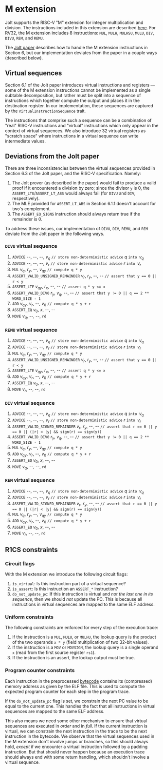 # M extension

Jolt supports the RISC-V "M" extension for integer multiplication and division.
The instructions included in this extension are described [here](https://msyksphinz-self.github.io/riscv-isadoc/html/rvm.html).
For RV32, the M extension includes 8 instructions: `MUL`, `MULH`, `MULHSU`, `MULU`, `DIV`, `DIVU`, `REM`, and `REMU`.

The [Jolt paper](https://eprint.iacr.org/2023/1217.pdf) describes how to handle the M extension instructions in Section 6,
but our implementation deviates from the paper in a couple ways (described below).

## Virtual sequences

Section 6.1 of the Jolt paper introduces virtual instructions and registers –– some of the M extension
instructions cannot be implemented as a single subtable decomposition, but rather must be split into
a sequence of instructions which together compute the output and places it in the destination register.
In our implementation, these sequences are captured by the `VirtualInstructionSequence` trait.

The instructions that comprise such a sequence can be a combination of "real" RISC-V instructions and "virtual"
instructions which only appear in the context of virtual sequences.
We also introduce 32 virtual registers as "scratch space" where instructions in a virtual sequence
can write intermediate values.

## Deviations from the Jolt paper

There are three inconsistencies between the virtual sequences provided in Section 6.3
of the Jolt paper, and the RISC-V specification. Namely:

1. The Jolt prover (as described in the paper) would fail to produce a valid proof
if it encountered a division by zero; since the divisor `y` is 0, the `ASSERT_LTU`/`ASSERT_LT_ABS` would
always fail (for `DIVU` and `DIV`, respectively).
1. The MLE provided for `ASSERT_LT_ABS` in Section 6.1.1 doesn't account for two's complement.
1. The `ASSERT_EQ_SIGNS` instruction should always return true if the remainder is 0.

To address these issues, our implementation of `DIVU`, `DIV`, `REMU`, and `REM` deviate from the
Jolt paper in the following ways.

### `DIVU` virtual sequence

1. `ADVICE` --, --, --, $v_q$   `// store non-deterministic advice` $q$ `into `$v_q$
1. `ADVICE` --, --, --, $v_r$   `// store non-deterministic advice` $r$ `into `$v_r$
1. `MUL` $v_q$, $r_y$, --, $v_{qy}$   `// compute q * y`
1. `ASSERT_VALID_UNSIGNED_REMAINDER` $v_r$, $r_y$, --, --   `// assert that y == 0 || r < y`
1. `ASSERT_LTE` $v_{qy}$, $r_x$, --, --   `// assert q * y <= x`
1. `ASSERT_VALID_DIV0` $r_y$, $v_q$, --, --   `// assert that y != 0 || q == 2 ** WORD_SIZE - 1`
1. `ADD` $v_{qy}$, $v_r$, --, $v_0$   `// compute q * y + r`
1. `ASSERT_EQ` $v_0$, $x$, --, --
1. `MOVE` $v_q$, --, --, `rd`

### `REMU` virtual sequence

1. `ADVICE` --, --, --, $v_q$   `// store non-deterministic advice` $q$ `into `$v_q$
1. `ADVICE` --, --, --, $v_r$   `// store non-deterministic advice` $r$ `into `$v_r$
1. `MUL` $v_q$, $r_y$, --, $v_{qy}$   `// compute q * y`
1. `ASSERT_VALID_UNSIGNED_REMAINDER` $v_r$, $r_y$, --, --   `// assert that y == 0 || r < y`
1. `ASSERT_LTE` $v_{qy}$, $r_x$, --, --   `// assert q * y <= x`
1. `ADD` $v_{qy}$, $v_r$, --, $v_0$   `// compute q * y + r`
1. `ASSERT_EQ` $v_0$, $x$, --, --
1. `MOVE` $v_r$, --, --, `rd`

### `DIV` virtual sequence

1. `ADVICE` --, --, --, $v_q$   `// store non-deterministic advice` $q$ `into `$v_q$
1. `ADVICE` --, --, --, $v_r$   `// store non-deterministic advice` $r$ `into `$v_r$
1. `ASSERT_VALID_SIGNED_REMAINDER` $v_r$, $r_y$, --, --   `// assert that r == 0 || y == 0 || (|r| < |y| && sign(r) == sign(y))`
1. `ASSERT_VALID_DIV0` $r_y$, $v_q$, --, --   `// assert that y != 0 || q == 2 ** WORD_SIZE - 1`
1. `MUL` $v_q$, $r_y$, --, $v_{qy}$   `// compute q * y`
1. `ADD` $v_{qy}$, $v_r$, --, $v_0$   `// compute q * y + r`
1. `ASSERT_EQ` $v_0$, $x$, --, --
1. `MOVE` $v_q$, --, --, `rd`

### `REM` virtual sequence

1. `ADVICE` --, --, --, $v_q$   `// store non-deterministic advice` $q$ `into `$v_q$
1. `ADVICE` --, --, --, $v_r$   `// store non-deterministic advice` $r$ `into `$v_r$
1. `ASSERT_VALID_SIGNED_REMAINDER` $v_r$, $r_y$, --, --   `// assert that r == 0 || y == 0 || (|r| < |y| && sign(r) == sign(y))`
1. `MUL` $v_q$, $r_y$, --, $v_{qy}$   `// compute q * y`
1. `ADD` $v_{qy}$, $v_r$, --, $v_0$   `// compute q * y + r`
1. `ASSERT_EQ` $v_0$, $x$, --, --
1. `MOVE` $v_r$, --, --, `rd`

## R1CS constraints

### Circuit flags

With the M extension we introduce the following circuit flags:

1. `is_virtual`: Is this instruction part of a virtual sequence?
1. `is_assert`: Is this instruction an `ASSERT_*` instruction?
1. `do_not_update_pc`: If this instruction is virtual and *not the last one in its sequence*,
then we should *not* update the PC.
This is because all instructions in virtual sequences are mapped to the same ELF address.

### Uniform constraints

The following constraints are enforced for every step of the execution trace:

1. If the instruction is a `MUL`, `MULU`, or `MULHU`, the lookup query is the product
of the two operands `x * y` (field multiplication of two 32-bit values).
1. If the instruction is a `MOV` or `MOVSIGN`, the lookup query is a single operand `x`
(read from the first source register `rs1`).
1. If the instruction is an assert, the lookup output must be true.

### Program counter constraints

Each instruction in the preprocessed [bytecode](./bytecode.md) contains its (compressed)
memory address as given by the ELF file.
This is used to compute the expected program counter for each step in the program trace.

If the `do_not_update_pc` flag is set, we constrain the next PC value to be equal to the current one.
This handles the fact that all instructions in virtual sequences are mapped to the same ELF address.

This also means we need some other mechanism to ensure that virtual sequences are executed in *order* and in *full*.
If the current instruction is virtual, we can constrain the next instruction in the trace to be the
next instruction in the bytecode.
We observe that the virtual sequences used in the M extension don't involve jumps or branches,
so this should always hold, *except* if we encounter a virtual instruction followed by a padding instruction.
But that should never happen because an execution trace should always end with some return handling,
which shouldn't involve a virtual sequence.

